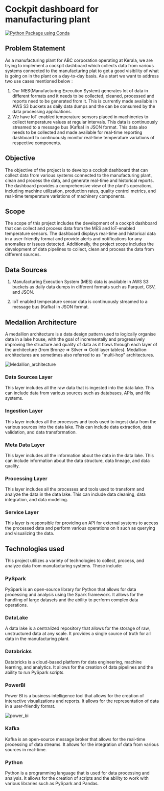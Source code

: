 # Cockpit dashboard for manufacturing plant
[![Python Package using Conda](https://github.com/ANGELOANTU7/nest-data-hackathon/actions/workflows/python-package-conda.yml/badge.svg?branch=master)](https://github.com/ANGELOANTU7/nest-data-hackathon/actions/workflows/python-package-conda.yml)

## Problem Statement
As a manufacturing plant for ABC corporation operating at Kerala, we are trying to implement a cockpit dashboard which collects data from various systems connected to the manufacturing plat to get a good visibility of what is going on in the plant on a day-to-day basis. As a start we want to address two use cases mentioned below :

1. Our MES(Manufacturing Execution System) generates lot of data in different formats and it needs to be collected, cleaned, processed and reports need to be generated from it. This is currently made available in AWS S3 buckets as daily data dumps and the can be consumed by the data processing applications.
2. We have IoT enabled temperature sensors placed in machineries to collect temperature values at regular intervals. This data is continuously streamed to a message bus (Kafka) in JSON format. This data also needs to be collected and made available for real-time reporting dashboard to continuously monitor real-time temperature variations of respective components.

## Objective
The objective of the project is to develop a cockpit dashboard that can collect data from various systems connected to the manufacturing plant, clean and process the data, and generate real-time and historical reports. The dashboard provides a comprehensive view of the plant's operations, including machine utilization, production rates, quality control metrics, and real-time temperature variations of machinery components.

## Scope
The scope of this project includes the development of a cockpit dashboard that can collect and process data from the MES and IoT-enabled temperature sensors. The dashboard displays real-time and historical data in a user-friendly format and provide alerts and notifications for any anomalies or issues detected. Additionally, the project scope includes the development of data pipelines to collect, clean and process the data from different sources.

## Data Sources
1. Manufacturing Execution System (MES) data is available in AWS S3 buckets as daily data dumps in different formats such as Parquet, CSV, and JSON.

2. IoT enabled temperature sensor data is continuously streamed to a message bus (Kafka) in JSON format.

## Medallion Architecture
A medallion architecture is a data design pattern used to logically organise data in a lake house, with the goal of incrementally and progressively improving the structure and quality of data as it flows through each layer of the architecture (from Bronze ⇒ Silver ⇒ Gold layer tables). Medallion architectures are sometimes also referred to as "multi-hop" architectures.

![Medallion_architecture](https://encrypted-tbn0.gstatic.com/images?q=tbn:ANd9GcQvP_MVeAGq5I1vO1nxQAbY2PihP9hRHz357g&usqp=CAU)

### Data Sources Layer
This layer includes all the raw data that is ingested into the data lake. This can include data from various sources such as databases, APIs, and file systems.

### Ingestion Layer
This layer includes all the processes and tools used to ingest data from the various sources into the data lake. This can include data extraction, data validation, and data transformation.

### Meta Data Layer
This layer includes all the information about the data in the data lake. This can include information about the data structure, data lineage, and data quality.

### Processing Layer
This layer includes all the processes and tools used to transform and analyze the data in the data lake. This can include data cleaning, data integration, and data modeling.

### Service Layer
This layer is responsible for providing an API for external systems to access the processed data and perform various operations on it such as querying and visualizing the data.

## Technologies used

This project utilizes a variety of technologies to collect, process, and analyze data from manufacturing systems. These include:

### PySpark
PySpark is an open-source library for Python that allows for data processing and analysis using the Spark framework. It allows for the handling of large datasets and the ability to perform complex data operations.
### DataLake
A data lake is a centralized repository that allows for the storage of raw, unstructured data at any scale. It provides a single source of truth for all data in the manufacturing plant.
### Databricks
Databricks is a cloud-based platform for data engineering, machine learning, and analytics. It allows for the creation of data pipelines and the ability to run PySpark scripts.
### PowerBI
Power BI is a business intelligence tool that allows for the creation of interactive visualizations and reports. It allows for the representation of data in a user-friendly format.

![power_bi](https://ibb.co/xF383Vt)

### Kafka
Kafka is an open-source message broker that allows for the real-time processing of data streams. It allows for the integration of data from various sources in real-time.
### Python
Python is a programming language that is used for data processing and analysis. It allows for the creation of scripts and the ability to work with various libraries such as PySpark and Pandas.



